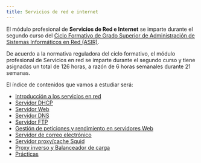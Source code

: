```yaml
---
title: Servicios de red e internet
---
```


El módulo profesional de **Servicios de Red e Internet** se imparte durante el segundo curso del [Ciclo Formativo de Grado Superior de Administración de Sistemas Informáticos en Red (ASIR)](http://www.aapri.es/curriculo/fp/asir).

De acuerdo a la normativa reguladora del ciclo formativo, el módulo profesional de Servicios en red se imparte durante el segundo curso y tiene asignadas un total de 126 horas, a razón de 6 horas semanales durante 21 semanas.

El índice de contenidos que vamos a estudiar será:

* [Introducción a los servicios en red](introduccion/)
* [Servidor DHCP](dhcp)
* [Servidor Web](web)
* [Servidor DNS](dns)
* [Servidor FTP](ftp)
* [Gestión de peticiones y rendimiento en servidores Web](rendimiento/index)
* [Servidor de correo electrónico](correo/index)
* [Servidor proxy/cache Squid](proxy/index)
* [Proxy inverso y Balanceador de carga](loadbalancer/index)
* [Prácticas](practicas/index)


   
   
   
   
   
   
   
   
   
   


